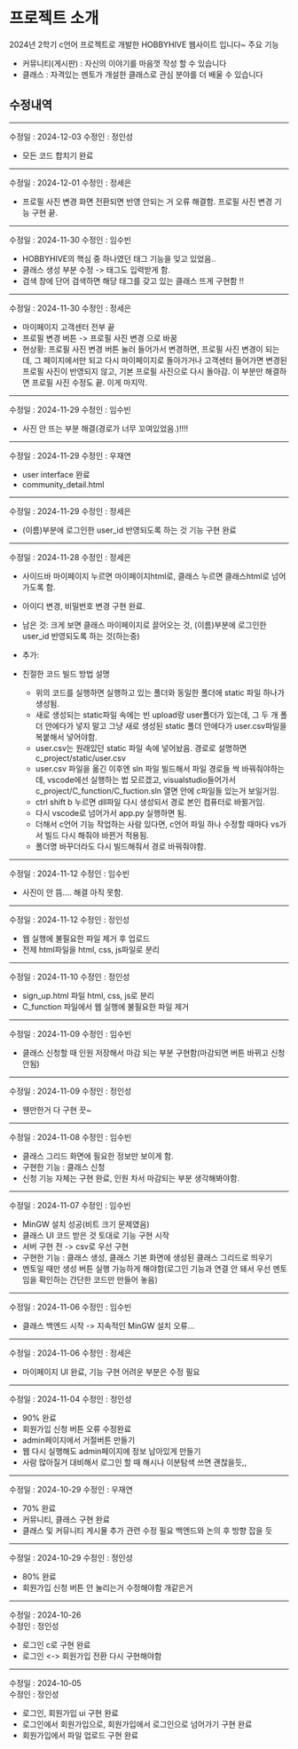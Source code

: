 # 프로젝트 소개
2024년 2학기 c언어 프로젝트로 개발한 HOBBYHIVE 웹사이트 입니다~
주요 기능
- 커뮤니티(게시판) : 자신의 이야기를 마음껏 작성 할 수 있습니다
- 클래스 : 자격있는 멘토가 개설한 클래스로 관심 분야를 더 배울 수 있습니다


## 수정내역
***
수정일 : 2024-12-03
수정인 : 정인성
- 모든 코드 합치기 완료
  
***
수정일 : 2024-12-01
수정인 : 정세은
- 프로필 사진 변경 화면 전환되면 반영 안되는 거 오류 해결함. 프로필 사진 변경 기능 구현 끝.

***
수정일 : 2024-11-30 수정인 : 임수빈
- HOBBYHIVE의 핵심 중 하나였던 태그 기능을 잊고 있었음..
- 클래스 생성 부분 수정 -> 태그도 입력받게 함.
- 검색 창에 단어 검색하면 해당 태그를 갖고 있는 클래스 뜨게 구현함 !!

***
수정일 : 2024-11-30
수정인 : 정세은
- 마이페이지 고객센터 전부 끝
- 프로필 변경 버튼 -> 프로필 사진 변경 으로 바꿈
- 현상황: 프로필 사진 변경 버튼 눌러 들어가서 변경하면, 프로필 사진 변경이 되는데, 그 페이지에서만 되고 다시 마이페이지로 돌아가거나 고객센터 들어가면 변경된 프로필 사진이 반영되지 않고, 기본 프로필 사진으로 다시 돌아감. 이 부분만 해결하면 프로필 사진 수정도 끝. 이게 마지막.

***
수정일 : 2024-11-29 수정인 : 임수빈
- 사진 안 뜨는 부분 해결(경로가 너무 꼬여있었음.)!!!!

***
수정일 : 2024-11-29
수정인 : 우재연
- user interface 완료
- community_detail.html

***
수정일 : 2024-11-29
수정인 : 정세은
- (이름)부분에 로그인한 user_id 반영되도록 하는 것 기능 구현 완료

***
수정일 : 2024-11-28
수정인 : 정세은
- 사이드바 마이페이지 누르면 마이페이지html로, 클래스 누르면 클래스html로 넘어가도록 함.
- 아이디 변경, 비밀번호 변경 구현 완료.
- 남은 것: 크게 보면 클래스 마이페이지로 끌어오는 것, (이름)부분에 로그인한 user_id 반영되도록 하는 것(하는중)

- 추가:
- 친절한 코드 빌드 방법 설명
  - 위의 코드를 실행하면 실행하고 있는 폴더와 동일한 폴더에 static 파일 하나가 생성됨.
  - 새로 생성되는 static파일 속에는 빈 upload랑 user폴더가 있는데, 그 두 개 폴더 안에다가 넣지 말고 그냥 새로 생성된 static 폴더 안에다가 user.csv파일을 복붙해서 넣어야함.
  - user.csv는 원래있던 static 파일 속에 넣어놨음. 경로로 설명하면 c_project/static/user.csv
  - user.csv 파일을 옮긴 이후엔 sln 파일 빌드해서 파일 경로들 싹 바꿔줘야하는데, vscode에선 실행하는 법 모르겠고, visualstudio들어가서 c_project/C_function/C_fuction.sln 열면 안에 c파일들 있는거 보일거임.
  - ctrl shift b 누르면 dll파일 다시 생성되서 경로 본인 컴퓨터로 바뀔거임.
  - 다시 vscode로 넘어가서 app.py 실행하면 됨.
  - 더해서 c언어 기능 작업하는 사람 있다면, c언어 파일 하나 수정할 때마다 vs가서 빌드 다시 해줘야 바뀐거 적용됨.
  - 폴더명 바꾸더라도 다시 빌드해줘서 경로 바꿔줘야함.

***
수정일 : 2024-11-12 수정인 : 임수빈
- 사진이 안 뜸.... 해결 아직 못함.

***
수정일 : 2024-11-12
수정인 : 정인성
- 웹 실행에 불필요한 파일 제거 후 업로드
- 전제 html파일을 html, css, js파일로 분리

***
수정일 : 2024-11-10
수정인 : 정인성
- sign_up.html 파일 html, css, js로 분리
- C_function 파일에서 웹 실행에 불필요한 파일 제거

***
수정일 : 2024-11-09 수정인 : 임수빈
- 클래스 신청할 때 인원 저장해서 마감 되는 부분 구현함(마감되면 버튼 바뀌고 신청 안됨)

***
수정일 : 2024-11-09
수정인 : 정인성
- 웬만한거 다 구현 끗~

***
수정일 : 2024-11-08 수정인 : 임수빈
- 클래스 그리드 화면에 필요한 정보만 보이게 함.
- 구현한 기능 : 클래스 신청
- 신청 기능 자체는 구현 완료, 인원 차서 마감되는 부분 생각해봐야함.

***
수정일 : 2024-11-07 수정인 : 임수빈
- MinGW 설치 성공(비트 크기 문제였음)
- 클래스 UI 코드 받은 것 토대로 기능 구현 시작
- 서버 구현 전 -> csv로 우선 구현
- 구현한 기능 : 클래스 생성, 클래스 기본 화면에 생성된 클래스 그리드로 띄우기
- 멘토일 때만 생성 버튼 실행 가능하게 해야함(로그인 기능과 연결 안 돼서 우선 멘토임을 확인하는 간단한 코드만 만들어 놓음)

***
수정일 : 2024-11-06 수정인 : 임수빈
- 클래스 백엔드 시작 -> 지속적인 MinGW 설치 오류...

***
수정일 : 2024-11-06
수정인 : 정세은
- 마이페이지 UI 완료, 기능 구현 어려운 부분은 수정 필요
  
***
수정일 : 2024-11-04
수정인 : 정인성
- 90% 완료
- 회원가입 신청 버튼 오류 수정완료
- admin페이지에서 거절버튼 만들기
- 웹 다시 실행해도 admin페이지에 정보 남아있게 만들기
- 사람 많아질거 대비해서 로그인 할 때 해시나 이분탐색 쓰면 괜찮을듯,,

***
수정일 : 2024-10-29
수정인 : 우재연
- 70% 완료
- 커뮤니티, 클래스 구현 완료
- 클래스 및 커뮤니티 게시물 추가 관련 수정 필요 백엔드와 논의 후 방향 잡을 듯

***
수정일 : 2024-10-29
수정인 : 정인성
- 80% 완료
- 회원가입 신청 버튼 안 눌리는거 수정해야함 개같은거

***
수정일 : 2024-10-26  
수정인 : 정인성  
- 로그인 c로 구현 완료
- 로그인 <-> 회원가입 전환 다시 구현해야함

***
수정일 : 2024-10-05  
수정인 : 정인성  
- 로그인, 회원가입 ui 구현 완료  
- 로그인에서 회원가입으로, 회원가입에서 로그인으로 넘어가기 구현 완료  
- 회원가입에서 파일 업로드 구현 완료







